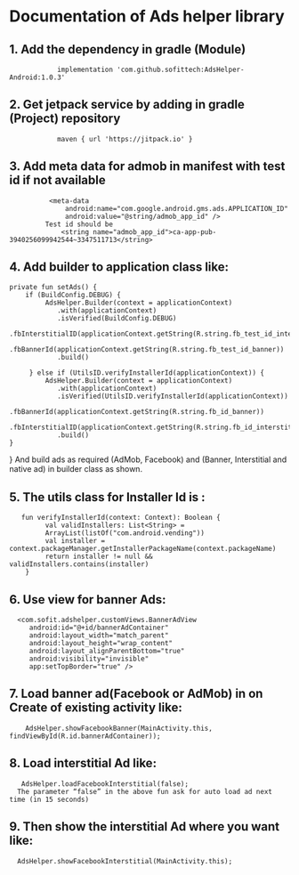 #                                Documentation of Ads helper library
## 1.	Add the dependency in gradle (Module)   
                implementation 'com.github.sofittech:AdsHelper-Android:1.0.3'


## 2.	Get jetpack service by adding in gradle (Project)  repository
                maven { url 'https://jitpack.io' }

## 3.	Add meta data for admob in manifest with test id if not available 
              <meta-data
                  android:name="com.google.android.gms.ads.APPLICATION_ID"
                  android:value="@string/admob_app_id" />
             Test id should be 
                 <string name="admob_app_id">ca-app-pub-3940256099942544~3347511713</string>

## 4.	Add builder to application class like:

   	private fun setAds() {
        if (BuildConfig.DEBUG) {
             AdsHelper.Builder(context = applicationContext)
                .with(applicationContext)
                .isVerified(BuildConfig.DEBUG)
                .fbInterstitialID(applicationContext.getString(R.string.fb_test_id_interstitial))
                .fbBannerId(applicationContext.getString(R.string.fb_test_id_banner))
                .build()

         } else if (UtilsID.verifyInstallerId(applicationContext)) {
             AdsHelper.Builder(context = applicationContext)
                .with(applicationContext)
                .isVerified(UtilsID.verifyInstallerId(applicationContext))
                .fbBannerId(applicationContext.getString(R.string.fb_id_banner))
                .fbInterstitialID(applicationContext.getString(R.string.fb_id_interstitial))
                .build()
    }
}
  And build ads as required (AdMob, Facebook) and (Banner, Interstitial and native ad) in builder class as shown.

## 5.	The utils class for Installer Id is :

       fun verifyInstallerId(context: Context): Boolean {
             val validInstallers: List<String> =
             ArrayList(listOf("com.android.vending"))
             val installer = context.packageManager.getInstallerPackageName(context.packageName)
             return installer != null && validInstallers.contains(installer)
        }





## 6.	 Use view for banner Ads:
      <com.sofit.adshelper.customViews.BannerAdView
         android:id="@+id/bannerAdContainer"
         android:layout_width="match_parent"
         android:layout_height="wrap_content"
         android:layout_alignParentBottom="true"
         android:visibility="invisible"
         app:setTopBorder="true" />

## 7.	Load banner ad(Facebook or AdMob) in on Create of existing activity like:
        AdsHelper.showFacebookBanner(MainActivity.this, findViewById(R.id.bannerAdContainer));

## 8.	Load interstitial Ad like:
       AdsHelper.loadFacebookInterstitial(false);
      The parameter “false” in the above fun ask for auto load ad next time (in 15 seconds)

## 9.	Then show the interstitial Ad where you want like:
      AdsHelper.showFacebookInterstitial(MainActivity.this);





                   


